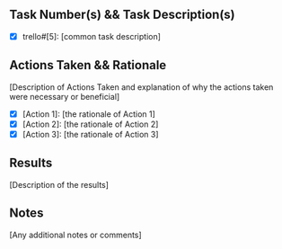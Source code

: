 ##  Task Number(s) && Task Description(s)

- [x] trello#[5]: [common task description]

## Actions Taken && Rationale

[Description of Actions Taken and explanation of why the actions taken were necessary or beneficial]

- [x] [Action 1]: [the rationale of Action 1]
- [x] [Action 2]: [the rationale of Action 2]
- [x] [Action 3]: [the rationale of Action 3]

## Results

[Description of the results]

## Notes

[Any additional notes or comments]
